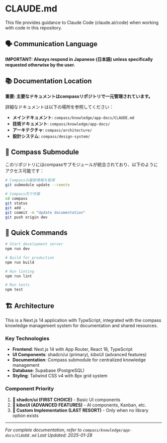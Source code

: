 # CLAUDE.md

This file provides guidance to Claude Code (claude.ai/code) when working with code in this repository.

## 🗣️ Communication Language

**IMPORTANT: Always respond in Japanese (日本語) unless specifically requested otherwise by the user.**

## 📚 Documentation Location

**重要: 主要なドキュメントはcompassリポジトリで一元管理されています。**

詳細なドキュメントは以下の場所を参照してください：
- **メインドキュメント**: `compass/knowledge/app-docs/CLAUDE.md`
- **技術ドキュメント**: `compass/knowledge/app-docs/`
- **アーキテクチャ**: `compass/architecture/`
- **設計システム**: `compass/design-system/`

## 🔄 Compass Submodule

このリポジトリにはcompassサブモジュールが統合されており、以下のようにアクセス可能です：

```bash
# Compassの最新情報を取得
git submodule update --remote

# Compass内で作業
cd compass
git status
git add .
git commit -m "Update documentation"
git push origin dev
```

## 🚀 Quick Commands

```bash
# Start development server
npm run dev

# Build for production
npm run build

# Run linting
npm run lint

# Run tests
npm test
```

## 🏗️ Architecture

This is a Next.js 14 application with TypeScript, integrated with the compass knowledge management system for documentation and shared resources.

### Key Technologies

- **Frontend**: Next.js 14 with App Router, React 18, TypeScript
- **UI Components**: shadcn/ui (primary), kiboUI (advanced features)
- **Documentation**: Compass submodule for centralized knowledge management
- **Database**: Supabase (PostgreSQL)
- **Styling**: Tailwind CSS v4 with 8px grid system

### Component Priority

1. **🥇 shadcn/ui (FIRST CHOICE)** - Basic UI components
2. **🥈 kiboUI (ADVANCED FEATURES)** - AI components, Kanban, etc.
3. **🥉 Custom Implementation (LAST RESORT)** - Only when no library option exists

---

*For complete documentation, refer to `compass/knowledge/app-docs/CLAUDE.md`*
*Last Updated: 2025-01-28*